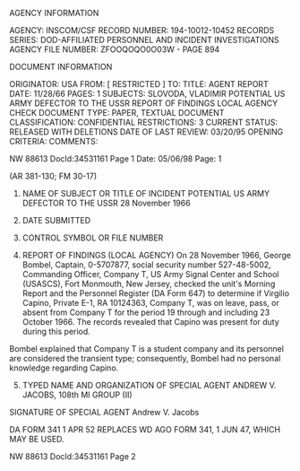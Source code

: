 AGENCY INFORMATION

AGENCY: INSCOM/CSF
RECORD NUMBER: 194-10012-10452
RECORDS SERIES: DOD-AFFILIATED PERSONNEL AND INCIDENT INVESTIGATIONS
AGENCY FILE NUMBER: ZFOOQOQO0O03W - PAGE 894

DOCUMENT INFORMATION

ORIGINATOR: USA
FROM: [ RESTRICTED ]
TO:
TITLE: AGENT REPORT
DATE: 11/28/66
PAGES: 1
SUBJECTS: SLOVODA, VLADIMIR
POTENTIAL US ARMY DEFECTOR TO THE USSR
REPORT OF FINDINGS
LOCAL AGENCY CHECK
DOCUMENT TYPE: PAPER, TEXTUAL DOCUMENT
CLASSIFICATION: CONFIDENTIAL
RESTRICTIONS: 3
CURRENT STATUS: RELEASED WITH DELETIONS
DATE OF LAST REVIEW: 03/20/95
OPENING CRITERIA:
COMMENTS:

NW 88613 DocId:34531161 Page 1
Date: 05/06/98
Page: 1

(AR 381-130; FM 30-17)

1. NAME OF SUBJECT OR TITLE OF INCIDENT
POTENTIAL US ARMY DEFECTOR TO THE USSR 28 November 1966

2. DATE SUBMITTED

3. CONTROL SYMBOL OR FILE NUMBER

4. REPORT OF FINDINGS
(LOCAL AGENCY) On 28 November 1966, George Bombel, Captain, 0-5707877, social security number 527-48-5002, Commanding Officer, Company T, US Army Signal Center and School (USASCS), Fort Monmouth, New Jersey, checked the unit's Morning Report and the Personnel Register (DA Form 647) to determine if Virgilio Capino, Private E-1, RA 10124363, Company T, was on leave, pass, or absent from Company T for the period 19 through and including 23 October 1966. The records revealed that Capino was present for duty during this period.

Bombel explained that Company T is a student company and its personnel are considered the transient type; consequently, Bombel had no personal knowledge regarding Capino.

5. TYPED NAME AND ORGANIZATION OF SPECIAL AGENT
ANDREW V. JACOBS, 108th MI GROUP (II)

SIGNATURE OF SPECIAL AGENT
Andrew V. Jacobs

DA FORM 341
1 APR 52 REPLACES WD AGO FORM 341, 1 JUN 47, WHICH MAY BE USED.

NW 88613 DocId:34531161 Page 2
